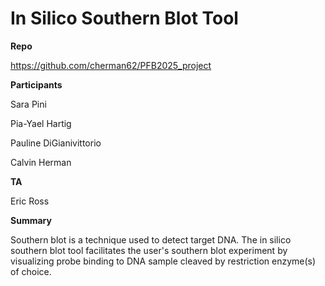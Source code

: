# In Silico Southern Blot Tool


**Repo**

https://github.com/cherman62/PFB2025_project


**Participants**

Sara Pini

Pia-Yael Hartig

Pauline DiGianivittorio

Calvin Herman


**TA**

Eric Ross


**Summary**

Southern blot is a technique used to detect target DNA. The in silico southern blot tool facilitates the user's southern blot experiment by visualizing probe binding to DNA sample cleaved by restriction enzyme(s) of choice. 

